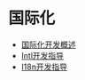 # 国际化

- [国际化开发概述](international-overview.md)
- [Intl开发指导](intl-guidelines.md)
- [I18n开发指导](i18n-guidelines.md)
